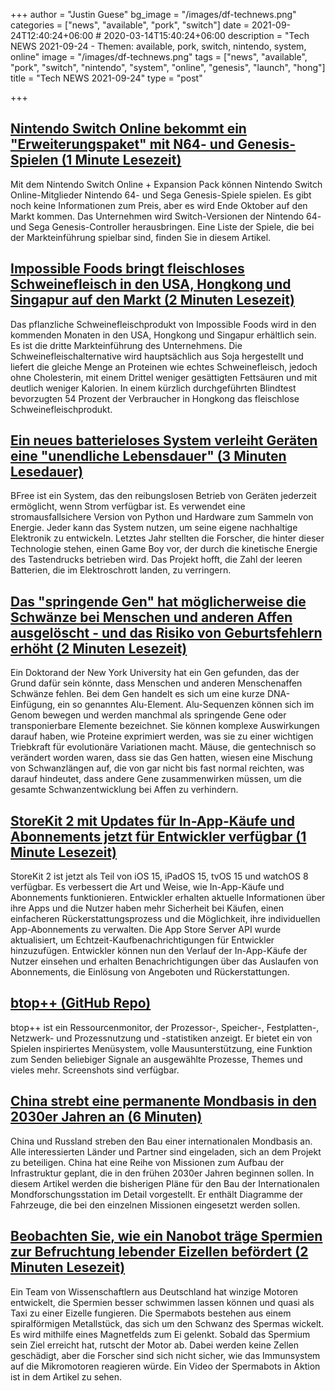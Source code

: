+++
author = "Justin Guese"
bg_image = "/images/df-technews.png"
categories = ["news", "available", "pork", "switch"]
date = 2021-09-24T12:40:24+06:00 # 2020-03-14T15:40:24+06:00
description = "Tech NEWS 2021-09-24 - Themen: available, pork, switch, nintendo, system, online"
image = "/images/df-technews.png"
tags = ["news", "available", "pork", "switch", "nintendo", "system", "online", "genesis", "launch", "hong"]
title = "Tech NEWS 2021-09-24"
type = "post"

+++

## [Nintendo Switch Online bekommt ein "Erweiterungspaket" mit N64- und Genesis-Spielen (1 Minute Lesezeit)](https://www.theverge.com/2021/9/23/22688780/nintendo-switch-online-expansion-pack-64-sega-genesis-controllers)

 Mit dem Nintendo Switch Online + Expansion Pack können Nintendo Switch Online-Mitglieder Nintendo 64- und Sega Genesis-Spiele spielen. Es gibt noch keine Informationen zum Preis, aber es wird Ende Oktober auf den Markt kommen. Das Unternehmen wird Switch-Versionen der Nintendo 64- und Sega Genesis-Controller herausbringen. Eine Liste der Spiele, die bei der Markteinführung spielbar sind, finden Sie in diesem Artikel.

## [Impossible Foods bringt fleischloses Schweinefleisch in den USA, Hongkong und Singapur auf den Markt (2 Minuten Lesezeit)](https://www.cnbc.com/2021/09/23/impossible-foods-launches-meatless-pork-in-us-hong-kong-singapore.html)

 Das pflanzliche Schweinefleischprodukt von Impossible Foods wird in den kommenden Monaten in den USA, Hongkong und Singapur erhältlich sein. Es ist die dritte Markteinführung des Unternehmens. Die Schweinefleischalternative wird hauptsächlich aus Soja hergestellt und liefert die gleiche Menge an Proteinen wie echtes Schweinefleisch, jedoch ohne Cholesterin, mit einem Drittel weniger gesättigten Fettsäuren und mit deutlich weniger Kalorien. In einem kürzlich durchgeführten Blindtest bevorzugten 54 Prozent der Verbraucher in Hongkong das fleischlose Schweinefleischprodukt.

## [Ein neues batterieloses System verleiht Geräten eine "unendliche Lebensdauer" (3 Minuten Lesedauer)](https://interestingengineering.com/a-new-battery-free-system-gives-devices-an-infinite-lifetime)

 BFree ist ein System, das den reibungslosen Betrieb von Geräten jederzeit ermöglicht, wenn Strom verfügbar ist. Es verwendet eine stromausfallsichere Version von Python und Hardware zum Sammeln von Energie. Jeder kann das System nutzen, um seine eigene nachhaltige Elektronik zu entwickeln. Letztes Jahr stellten die Forscher, die hinter dieser Technologie stehen, einen Game Boy vor, der durch die kinetische Energie des Tastendrucks betrieben wird. Das Projekt hofft, die Zahl der leeren Batterien, die im Elektroschrott landen, zu verringern.

## [Das "springende Gen" hat möglicherweise die Schwänze bei Menschen und anderen Affen ausgelöscht - und das Risiko von Geburtsfehlern erhöht (2 Minuten Lesezeit)](https://www.science.org/content/article/jumping-gene-may-have-erased-tails-humans-and-other-apes-and-boosted-our-risk-birth-defects)

 Ein Doktorand der New York University hat ein Gen gefunden, das der Grund dafür sein könnte, dass Menschen und anderen Menschenaffen Schwänze fehlen. Bei dem Gen handelt es sich um eine kurze DNA-Einfügung, ein so genanntes Alu-Element. Alu-Sequenzen können sich im Genom bewegen und werden manchmal als springende Gene oder transponierbare Elemente bezeichnet. Sie können komplexe Auswirkungen darauf haben, wie Proteine exprimiert werden, was sie zu einer wichtigen Triebkraft für evolutionäre Variationen macht. Mäuse, die gentechnisch so verändert worden waren, dass sie das Gen hatten, wiesen eine Mischung von Schwanzlängen auf, die von gar nicht bis fast normal reichten, was darauf hindeutet, dass andere Gene zusammenwirken müssen, um die gesamte Schwanzentwicklung bei Affen zu verhindern.

## [StoreKit 2 mit Updates für In-App-Käufe und Abonnements jetzt für Entwickler verfügbar (1 Minute Lesezeit)](https://9to5mac.com/2021/09/22/storekit-2-with-updates-to-in-app-purchases-and-subscriptions-now-available-for-developers/)

 StoreKit 2 ist jetzt als Teil von iOS 15, iPadOS 15, tvOS 15 und watchOS 8 verfügbar. Es verbessert die Art und Weise, wie In-App-Käufe und Abonnements funktionieren. Entwickler erhalten aktuelle Informationen über ihre Apps und die Nutzer haben mehr Sicherheit bei Käufen, einen einfacheren Rückerstattungsprozess und die Möglichkeit, ihre individuellen App-Abonnements zu verwalten. Die App Store Server API wurde aktualisiert, um Echtzeit-Kaufbenachrichtigungen für Entwickler hinzuzufügen. Entwickler können nun den Verlauf der In-App-Käufe der Nutzer einsehen und erhalten Benachrichtigungen über das Auslaufen von Abonnements, die Einlösung von Angeboten und Rückerstattungen.

## [btop++ (GitHub Repo)](https://github.com/aristocratos/btop)

 btop++ ist ein Ressourcenmonitor, der Prozessor-, Speicher-, Festplatten-, Netzwerk- und Prozessnutzung und -statistiken anzeigt. Er bietet ein von Spielen inspiriertes Menüsystem, volle Mausunterstützung, eine Funktion zum Senden beliebiger Signale an ausgewählte Prozesse, Themes und vieles mehr. Screenshots sind verfügbar.

## [China strebt eine permanente Mondbasis in den 2030er Jahren an (6 Minuten)](https://spectrum.ieee.org/china-aims-for-a-permanent-moon-base-in-the-2030s)

 China und Russland streben den Bau einer internationalen Mondbasis an. Alle interessierten Länder und Partner sind eingeladen, sich an dem Projekt zu beteiligen. China hat eine Reihe von Missionen zum Aufbau der Infrastruktur geplant, die in den frühen 2030er Jahren beginnen sollen. In diesem Artikel werden die bisherigen Pläne für den Bau der Internationalen Mondforschungsstation im Detail vorgestellt. Er enthält Diagramme der Fahrzeuge, die bei den einzelnen Missionen eingesetzt werden sollen.

## [Beobachten Sie, wie ein Nanobot träge Spermien zur Befruchtung lebender Eizellen befördert (2 Minuten Lesezeit)](https://interestingengineering.com/watch-nanobot-carry-lazy-sperm-to-fertilize-living-eggs)

 Ein Team von Wissenschaftlern aus Deutschland hat winzige Motoren entwickelt, die Spermien besser schwimmen lassen können und quasi als Taxi zu einer Eizelle fungieren. Die Spermabots bestehen aus einem spiralförmigen Metallstück, das sich um den Schwanz des Spermas wickelt. Es wird mithilfe eines Magnetfelds zum Ei gelenkt. Sobald das Spermium sein Ziel erreicht hat, rutscht der Motor ab. Dabei werden keine Zellen geschädigt, aber die Forscher sind sich nicht sicher, wie das Immunsystem auf die Mikromotoren reagieren würde. Ein Video der Spermabots in Aktion ist in dem Artikel zu sehen.

